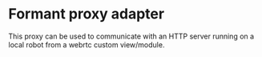 # Formant proxy adapter

This proxy can be used to communicate with an HTTP server running on a local robot from a webrtc custom view/module.
